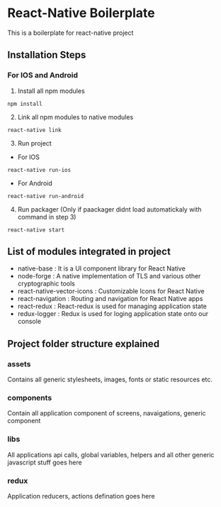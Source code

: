 # React-Native Boilerplate
This is a boilerplate for react-native project

## Installation Steps
### For IOS and Android
1. Install all npm modules
```
npm install
```
2. Link all npm modules to native modules
```
react-native link
```
3. Run project
* For IOS
```
react-native run-ios
```
* For Android
```
react-native run-android
```
4. Run packager (Only if paackager didnt load automatickaly with command in step 3)
```
react-native start
```

## List of modules integrated in project
* native-base :
 It is a UI component library for React Native
* node-forge :
A native implementation of TLS and various other cryptographic tools 
* react-native-vector-icons :
Customizable Icons for React Native
* react-navigation :
Routing and navigation for React Native apps
* react-redux :
React-redux is used for managing application state
* redux-logger :
Redux is used for loging application state onto our console

## Project folder structure explained
### assets
Contains all generic stylesheets, images, fonts or static resources etc.
### components
Contain all application component of screens, navaigations, generic component
### libs
All applications api calls, global variables, helpers and all other generic javascript stuff goes here
### redux
Application reducers, actions defination goes here